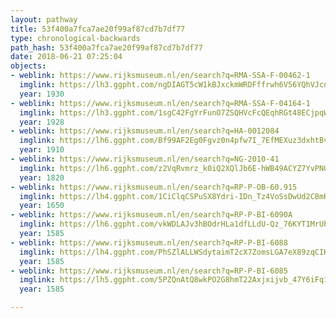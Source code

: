 ```yaml
---
layout: pathway
title: 53f400a7fca7ae20f99af87cd7b7df77
type: chronological-backwards
path_hash: 53f400a7fca7ae20f99af87cd7b7df77
date: 2018-06-21 07:25:04
objects:
- weblink: https://www.rijksmuseum.nl/en/search?q=RMA-SSA-F-00462-1
  imglink: https://lh3.ggpht.com/ngDIAGT5cW1kBJxckmWRDFffrwh6V56YQhVJcnhjvzK-a1l6P8rZAxLCh0BvWHrTMGbIvUuFYDZMbkHM_bQ3tT9q8QY=s200
  year: 1930
- weblink: https://www.rijksmuseum.nl/en/search?q=RMA-SSA-F-04164-1
  imglink: https://lh3.ggpht.com/1sgC42FgYrFunO7ZSQHVcFcQEqhRGt48ECjpqWEaiJyOBzLLoa0bl0eJroX5gKlN_m7GaKiTpUWUQrhcoI3rw1CPoc65=s200
  year: 1928
- weblink: https://www.rijksmuseum.nl/en/search?q=HA-0012084
  imglink: https://lh6.ggpht.com/Bf99AF2Eg0Fgvz0n4pfw7I_7EfMEXuz3dxhtBviLw0TrCSdddVDO3d0fPuPHi4iXJ8gkiSKuq5kA7MhcmODan5OtzDYn=s200
  year: 1910
- weblink: https://www.rijksmuseum.nl/en/search?q=NG-2010-41
  imglink: https://lh6.ggpht.com/z2VqRvmrz_k0iQ2XQlJb6E-hWB49ACYZ7YvPNQz0933lsmbm9F-Ckj06MYCk-Z3JxpvByoFvf6cJdU0q7-YykSjntkGi=s200
  year: 1820
- weblink: https://www.rijksmuseum.nl/en/search?q=RP-P-OB-60.915
  imglink: https://lh4.ggpht.com/1CiClqCSPuSX8Ydri-IDn_Tz4VoSsDwUd2CBmRODr4-gD7MbuMHckaka-2wWwrSKwztYGj4XTx6f_or27AfsgRU33Q=s200
  year: 1650
- weblink: https://www.rijksmuseum.nl/en/search?q=RP-P-BI-6090A
  imglink: https://lh6.ggpht.com/vkWDLAJv3hBOdrHLa1dfLLdU-Qz_76KYT1MrUb9WZoXuIeUW5h4Kdd8buhY8i2exMnZry177JgjYQp1TUkkVBwUEOw=s200
  year: 1585
- weblink: https://www.rijksmuseum.nl/en/search?q=RP-P-BI-6088
  imglink: https://lh4.ggpht.com/PhSZlALLWSdytaimT2cX7ZomsLGA7eX89zqCIKv8tovSutGjpEiW9C5ID2rdkHDsZEBEzNvvBr7opP8We28bWw8xT2w=s200
  year: 1585
- weblink: https://www.rijksmuseum.nl/en/search?q=RP-P-BI-6085
  imglink: https://lh5.ggpht.com/5PZQnAtQ8wkPO2G8hmT22Axjxijvb_47Y6iFq1mmDAjQAs7T0ngNocv-OpZ6XvSdorTmMIWZV3M4tj1LsrNO4hxVlaGH=s200
  year: 1585

---
```

